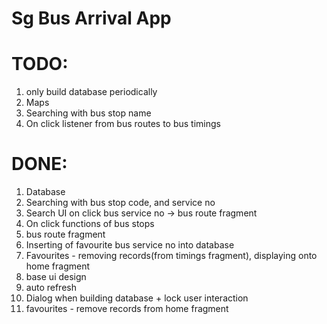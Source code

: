 # Sg Bus Arrival App

# TODO:
1. only build database periodically 
2. Maps
3. Searching with bus stop name
4. On click listener from bus routes to bus timings


# DONE:
1. Database
2. Searching with bus stop code, and service no
3. Search UI on click bus service no  -> bus route fragment
4. On click functions of bus stops
5. bus route fragment
6. Inserting of favourite bus service no into database
7. Favourites - removing records(from timings fragment), displaying onto home fragment
8. base ui design
9. auto refresh 
10. Dialog when building database + lock user interaction
11. favourites - remove records from home fragment

